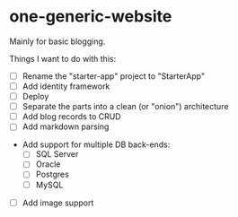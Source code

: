 # one-generic-website

Mainly for basic blogging.

Things I want to do with this:

  - [ ] Rename the "starter-app" project to "StarterApp"
  - [ ] Add identity framework
  - [ ] Deploy
  - [ ] Separate the parts into a clean (or "onion") architecture
  - [ ] Add blog records to CRUD
  - [ ] Add markdown parsing
  - Add support for multiple DB back-ends:
      - [ ] SQL Server
      - [ ] Oracle
      - [ ] Postgres
      - [ ] MySQL
  - [ ] Add image support